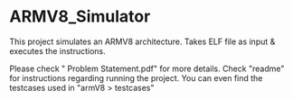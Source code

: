 ARMV8_Simulator
===============

This project simulates an ARMV8 architecture. Takes ELF file as input & executes the instructions.

Please check " Problem Statement.pdf" for more details.
Check "readme" for instructions regarding running the project.
You can even find the testcases used in "armV8 > testcases"

